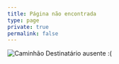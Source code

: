 ```yaml
---
title: Página não encontrada
type: page
private: true
permalink: false
---
```


<p class="text-center">
  <img src="/img/caminhao.png" alt="Caminhão" />
  Destinatário ausente :(
</p>
